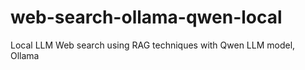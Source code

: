 # web-search-ollama-qwen-local
Local LLM Web search using RAG techniques with Qwen LLM model, Ollama
